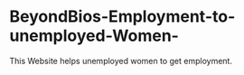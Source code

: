 # BeyondBios-Employment-to-unemployed-Women-
This Website helps unemployed women to get employment.
